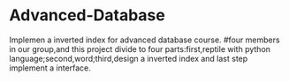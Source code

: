 # Advanced-Database
Implemen a inverted index for advanced database course.
#four members in our group,and this project divide to four parts:first,reptile with python language;second,word;third,design a inverted index and last step implement a interface.
